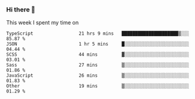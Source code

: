 ### Hi there 👋

<!--
**qiruohan/qiruohan** is a ✨ _special_ ✨ repository because its `README.md` (this file) appears on your GitHub profile.

Here are some ideas to get you started:

- 🔭 I’m currently working on ...
- 🌱 I’m currently learning ...
- 👯 I’m looking to collaborate on ...
- 🤔 I’m looking for help with ...
- 💬 Ask me about ...
- 📫 How to reach me: ...
- 😄 Pronouns: ...
- ⚡ Fun fact: ...
-->

This week I spent my time on 
<!--START_SECTION:waka-->

```text
TypeScript                 21 hrs 9 mins   █████████████████████▒░░░   85.87 %
JSON                       1 hr 5 mins     █░░░░░░░░░░░░░░░░░░░░░░░░   04.44 %
SCSS                       44 mins         ▓░░░░░░░░░░░░░░░░░░░░░░░░   03.01 %
Sass                       27 mins         ▒░░░░░░░░░░░░░░░░░░░░░░░░   01.86 %
JavaScript                 26 mins         ▒░░░░░░░░░░░░░░░░░░░░░░░░   01.83 %
Other                      19 mins         ▒░░░░░░░░░░░░░░░░░░░░░░░░   01.29 %
```

<!--END_SECTION:waka-->
